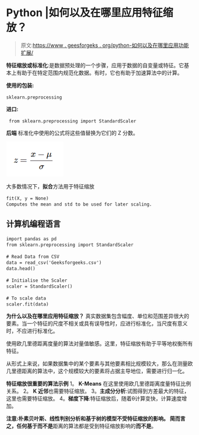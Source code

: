 # Python |如何以及在哪里应用特征缩放？

> 原文:[https://www . geesforgeks . org/python-如何以及在哪里应用功能扩展/](https://www.geeksforgeeks.org/python-how-and-where-to-apply-feature-scaling/)

**特征缩放或标准化**:是数据预处理的一个步骤，应用于数据的自变量或特征。它基本上有助于在特定范围内规范化数据。有时，它也有助于加速算法中的计算。

**使用的包装:**

```
sklearn.preprocessing
```

**进口:**

```
 from sklearn.preprocessing import StandardScaler
```

**后端**
标准化中使用的公式将这些值替换为它们的 Z 分数。

![](img/a74ae875052864333256f67de466cb1c.png)

大多数情况下，**拟合**方法用于特征缩放

```
fit(X, y = None)
Computes the mean and std to be used for later scaling.
```

## 计算机编程语言

```
import pandas as pd
from sklearn.preprocessing import StandardScaler

# Read Data from CSV
data = read_csv('Geeksforgeeks.csv')
data.head()

# Initialise the Scaler
scaler = StandardScaler()

# To scale data
scaler.fit(data)
```

**为什么以及在哪里应用特征缩放？**
真实数据集包含幅度、单位和范围差异很大的要素。当一个特征的尺度不相关或具有误导性时，应进行标准化，当尺度有意义时，不应进行标准化。

使用欧几里德距离度量的算法对量值敏感。这里，特征缩放有助于平等地权衡所有特征。

从形式上来说，如果数据集中的某个要素与其他要素相比规模较大，那么在测量欧几里德距离的算法中，这个规模较大的要素将占据主导地位，需要进行归一化。

**特征缩放很重要的算法示例**
1。 **K-Means** 在这里使用欧几里德距离度量特征比例关系。
2。 **K 近邻**也需要特征缩放。
3。**主成分分析**:试图得到方差最大的特征，这里也需要特征缩放。
4。**梯度下降**:特征缩放后，随着θ计算变快，计算速度增加。

**注意:**朴素贝叶斯、线性判别分析和基于树的模型不受特征缩放的影响。
简而言之，任何基于**而不是**距离的算法都是受到特征缩放影响的**而不是**。
